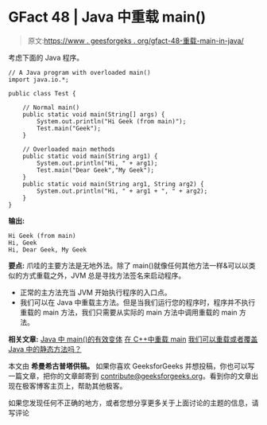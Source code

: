 # GFact 48 | Java 中重载 main()

> 原文:[https://www . geesforgeks . org/gfact-48-重载-main-in-java/](https://www.geeksforgeeks.org/gfact-48-overloading-main-in-java/)

考虑下面的 Java 程序。

```
// A Java program with overloaded main()
import java.io.*;

public class Test {

    // Normal main()
    public static void main(String[] args) {
        System.out.println("Hi Geek (from main)");
        Test.main("Geek");
    }

    // Overloaded main methods
    public static void main(String arg1) {
        System.out.println("Hi, " + arg1);
        Test.main("Dear Geek","My Geek");
    }
    public static void main(String arg1, String arg2) {
        System.out.println("Hi, " + arg1 + ", " + arg2);
    }
}
```

**输出:**

```
Hi Geek (from main)
Hi, Geek
Hi, Dear Geek, My Geek
```

**要点:**
爪哇的主要方法是无地外法。除了 main()就像任何其他方法一样&可以以类似的方式重载之外，JVM 总是寻找方法签名来启动程序。

*   正常的主方法充当 JVM 开始执行程序的入口点。
*   我们可以在 Java 中重载主方法。但是当我们运行您的程序时，程序并不执行重载的 main 方法，我们只需要从实际的 main 方法中调用重载的 main 方法。

**相关文章:**
[Java 中 main()的有效变体](https://www.geeksforgeeks.org/valid-variants-main-java/)
[在 C++中重载 main](https://www.geeksforgeeks.org/can-main-overloaded-c/)
[我们可以重载或者覆盖 Java 中的静态方法吗？](https://www.geeksforgeeks.org/can-we-overload-or-override-static-methods-in-java/)

本文由 **希曼希古普塔供稿。** 如果你喜欢 GeeksforGeeks 并想投稿，你也可以写一篇文章，把你的文章邮寄到 contribute@geeksforgeeks.org。看到你的文章出现在极客博客主页上，帮助其他极客。

如果您发现任何不正确的地方，或者您想分享更多关于上面讨论的主题的信息，请写评论